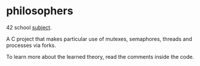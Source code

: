 # philosophers

42 school [subject](https://cdn.intra.42.fr/pdf/pdf/68462/en.subject.pdf).

A C project that makes particular use of mutexes, semaphores, threads and processes via forks.

To learn more about the learned theory, read the comments inside the code.
